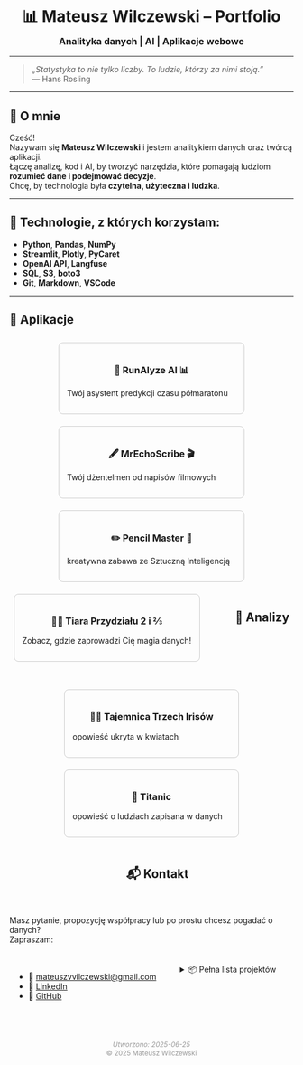 <h1 align="center" style="margin-bottom: 0.2em;">📊 <strong>Mateusz Wilczewski – Portfolio</strong></h1>
<h3 align="center" style="margin-top: 0;">Analityka danych | AI | Aplikacje webowe</h3>

---

> *„Statystyka to nie tylko liczby. To ludzie, którzy za nimi stoją.”*  
> — Hans Rosling

---

## 👋 O mnie

Cześć!  
Nazywam się **Mateusz Wilczewski** i jestem analitykiem danych oraz twórcą aplikacji.  
Łączę analizę, kod i AI, by tworzyć narzędzia, które pomagają ludziom **rozumieć dane i podejmować decyzje**.  
Chcę, by technologia była **czytelna, użyteczna i ludzka**.

---

## 🧰 Technologie, z których korzystam:

- **Python**, **Pandas**, **NumPy**
- **Streamlit**, **Plotly**, **PyCaret**
- **OpenAI API**, **Langfuse**
- **SQL**, **S3**, **boto3**
- **Git**, **Markdown**, **VSCode**

---

## 🚀 Aplikacje

<div style="display: flex; flex-wrap: wrap; justify-content: center; gap: 1.5em; margin-top: 2em;">

<a href="runalyze_ai_app/index.html" style="text-decoration: none;">
  <div style="border: 1px solid #ccc; border-radius: 8px; width: 300px; padding: 1em;">
    <h3 align="center">🏃 <strong>RunAlyze AI </strong>📊</h3>
    <p>Twój asystent predykcji czasu półmaratonu</p>
  </div>
</a>

<a href="mr_echoscribe/index.html" style="text-decoration: none;">
  <div style="border: 1px solid #ccc; border-radius: 8px; width: 300px; padding: 1em;">
    <h3 align="center">🖋️ <strong>MrEchoScribe</strong> 🎬</h3>
    <p>Twój dżentelmen od napisów filmowych</p>
  </div>
</a>

<a href="kolorowanka/index.html" style="text-decoration: none;">
  <div style="border: 1px solid #ccc; border-radius: 8px; width: 300px; padding: 1em;">
    <h3 align="center">✏️ <strong>Pencil Master</strong> 📖</h3>
    <p>kreatywna zabawa ze Sztuczną Inteligencją</p>
  </div>
</a>

<a href="find_friends_app/index.html" style="text-decoration: none;">
  <div style="border: 1px solid #ccc; border-radius: 8px; width: 300px; padding: 1em;">
    <h3 align="center">🧙‍♂️ <strong>Tiara Przydziału 2 i ⅔ </strong></h3>
    <p>Zobacz, gdzie zaprowadzi Cię magia danych!</p>
  </div>
</a>

<div style="display: flex; flex-wrap: wrap; justify-content: center; gap: 1.5em; margin-top: 2em;">

</div>

---

## 🚀 Analizy

<div style="display: flex; flex-wrap: wrap; justify-content: center; gap: 1.5em; margin-top: 2em;">

<a href="iris/index.html" style="text-decoration: none;">
  <div style="border: 1px solid #ccc; border-radius: 8px; width: 280px; min-width: 240px; padding: 1em;">
    <h3 align="center">🕵️‍♀️ <strong>Tajemnica Trzech Irisów</strong></h3>
    <p>opowieść ukryta w kwiatach</p>
  </div>
</a>

<a href="titanic/index.html" style="text-decoration: none;">
  <div style="border: 1px solid #ccc; border-radius: 8px; width: 280px; min-width: 240px; padding: 1em;">
    <h3 align="center">🚢 <strong>Titanic</strong></h3>
    <p>opowieść o ludziach zapisana w danych</p>
  </div>
</a>

</div>

---

## 📬 Kontakt

Masz pytanie, propozycję współpracy lub po prostu chcesz pogadać o danych?  
Zapraszam:

- 📧 mateuszvvilczewski@gmail.com  
- 💼 [LinkedIn](https://linkedin.com/in/twoj-profil)  
- 🐙 [GitHub](https://github.com/Mateusz-93)

---

<details>
<summary>📦 Pełna lista projektów</summary>

- RunAlyze AI
- MrEchoScribe
- Pencil Master
- Tiara Przydziału
- Iris
- Titanic

</details>

---

<div style="text-align: center; font-size: 0.85em; color: #999; margin-top: 3em;">
  <em>Utworzono: 2025-06-25</em><br>
  © 2025 Mateusz Wilczewski
</div>